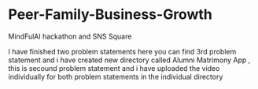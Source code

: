 # Peer-Family-Business-Growth
MindFulAI hackathon and SNS Square

I have finished two problem statements here you can find 3rd problem statement
and i have created new directory called Alumni Matrimony App , this is secound problem statement and i have uploaded the video individually for both problem statements in the individual directory
